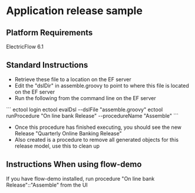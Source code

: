 <H1>Application release sample</H1>

<H2>Platform Requirements</H2>
<p>ElectricFlow 6.1</p>

<H2>Standard Instructions</H2>
<ul>
<li>Retrieve these file to a location on the EF server</li>
<li>Edit the "dslDir" in assemble.groovy to point to where this file is located on the EF server</li>
<li>Run the following from the command line on the EF server</li>
</ul>
```
ectool login <user> <password>
ectool evalDsl --dslFile "assemble.groovy"
ectool runProcedure "On line bank Release" --procedureName "Assemble"
```
<ul>
<li>Once this procedure has finished executing, you should see the new Release "Quarterly Online Banking Release"</li>
<li>Also created is a procedure to remove all generated objects for this release model, use this to clean up</li>
</ul>
<H2>Instructions When using flow-demo</H2>
<p>If you have flow-demo installed, run procedure "On line bank Release"::"Assemble" from the UI</p>

